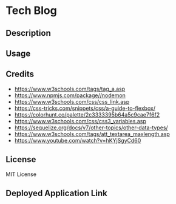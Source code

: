 # Tech Blog

## Description

<!-- Provide a short description explaining the what, why, and how of your project. Use the following questions as a guide: -->


## Usage

<!-- Provide instructions and examples for use. Include screenshots as needed.

To add a screenshot, create an `assets/images` folder in your repository and upload your screenshot to it. Then, using the relative filepath, add it to your README using the following syntax:

    ```md
    ![alt text](assets/images/screenshot.png)
    ``` -->

## Credits

- https://www.w3schools.com/tags/tag_a.asp
- https://www.npmjs.com/package//nodemon
- https://www.w3schools.com/css/css_link.asp
- https://css-tricks.com/snippets/css/a-guide-to-flexbox/
- https://colorhunt.co/palette/2c3333395b64a5c9cae7f6f2
- https://www.w3schools.com/css/css3_variables.asp
- https://sequelize.org/docs/v7/other-topics/other-data-types/
- https://www.w3schools.com/tags/att_textarea_maxlength.asp
- https://www.youtube.com/watch?v=hKYjSgyCd60

## License

MIT License

## Deployed Application Link

<!-- Paste your deployed application link here. -->